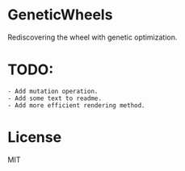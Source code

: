 # GeneticWheels

Rediscovering the wheel with genetic optimization.

# TODO:
    - Add mutation operation.
    - Add some text to readme.
    - Add more efficient rendering method.

# License

MIT